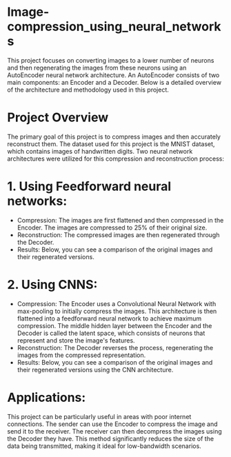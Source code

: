 # Image-compression_using_neural_networks
This project focuses on converting images to a lower number of neurons and then regenerating the images from these neurons using an AutoEncoder neural network architecture. An AutoEncoder consists of two main components: an Encoder and a Decoder. Below is a detailed overview of the architecture and methodology used in this project.

# Project Overview
The primary goal of this project is to compress images and then accurately reconstruct them. The dataset used for this project is the MNIST dataset, which contains images of handwritten digits. Two neural network architectures were utilized for this compression and reconstruction process:
# 1. Using Feedforward neural networks:
  + Compression: The images are first flattened and then compressed in the Encoder. The images are compressed to 25% of their original size.
  + Reconstruction: The compressed images are then regenerated through the Decoder. 
  + Results: Below, you can see a comparison of the original images and their regenerated versions.
# 2. Using CNNS:
  + Compression: The Encoder uses a Convolutional Neural Network with max-pooling to initially compress the images. This architecture is then flattened into a feedforward neural network to achieve maximum compression. The middle hidden layer between the Encoder and the Decoder is called the latent space, which consists of neurons that represent and store the image's features.
  + Reconstruction: The Decoder reverses the process, regenerating the images from the compressed representation.
  + Results: Below, you can see a comparison of the original images and their regenerated versions using the CNN architecture. 

# Applications:
  This project can be particularly useful in areas with poor internet connections. The sender can use the Encoder to compress the image and send it to the receiver. The receiver can then decompress the images using the Decoder they have. This method significantly reduces the size of the data being transmitted, making it ideal for low-bandwidth scenarios.
